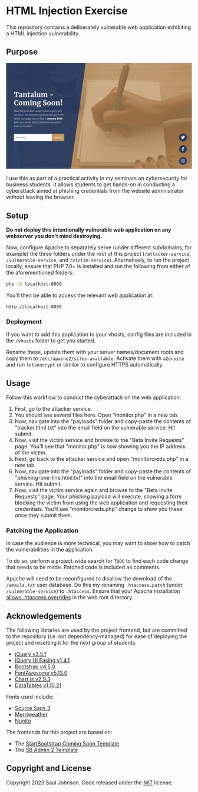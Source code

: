 # HTML Injection Exercise

This repository contains a deliberately vulnerable web application exhibiting a HTML injection vulnerability.

## Purpose

![Screenshot](screenshot.png)

I use this as part of a practical activity in my seminars on cybersecurity for business students. It allows students to get hands-on in conducting a cyberattack aimed at phishing credentials from the website administrator without leaving the browser.

## Setup

**Do not deploy this intentionally vulnerable web application on any webserver you don't mind destroying.**

Now, configure Apache to separately serve (under different subdomains, for example) the three folders under the root of this project (`/attacker-service`, `/vulnerable-service`, and `/victim-service`). Alternatively, to run the project locally, ensure that PHP 7.0+ is installed and run the following from either of the aforementioned folders:

```bash
php -S localhost:8080
```

You'll then be able to access the relevant web application at:

```
http://localhost:8080
```

### Deployment

If you want to add this application to your vhosts, config files are included in the `/vhosts` folder to get you started. 

Rename these, update them with your server names/document roots and copy them to `/etc/apache2/sites-available`. Activate them with `a2ensite` and run `letsencrypt` or similar to configure HTTPS automatically.

## Usage

Follow this workflow to conduct the cyberattack on the web application:

1. First, go to the attacker service.
2. You should see several files here. Open “monitor.php” in a new tab.
3. Now, navigate into the "payloads" folder and copy-paste the contents of "tracker.html.txt" into the email field on the vulnerable service. Hit submit.
4. Now, visit the victim service and browse to the "Beta Invite Requests" page. You'll see that "monitor.php" is now showing you the IP address of the victim.
5. Next, go back to the attacker service and open "monitorcreds.php" in a new tab.
6. Now, navigate into the "payloads" folder and copy-paste the contents of "phishing-one-line.html.txt" into the email field on the vulnerable service. Hit submit.
7. Now, visit the victim service again and browse to the "Beta Invite Requests" page. Your phishing payload will execute, showing a form blocking the victim from using the web application and requesting their credentials. You’ll see “monitorcreds.php” change to show you these once they submit them.

### Patching the Application

In case the audience is more technical, you may want to show how to patch the vulnerabilities in the application.

To do so, perform a project-wide search for `TODO` to find each code change that needs to be made. Patched code is included as comments.

Apache will need to be reconfigured to disallow the download of the `/emails.txt` user database. Do this my renaming `.htaccess.patch` (under `/vulnerable-service`) to `.htaccess`. Ensure that your Apache installation [allows .htaccess overrides](https://httpd.apache.org/docs/2.4/howto/htaccess.html) in the web root directory.

## Acknowledgements

The following libraries are used by the project frontend, but are committed to the repository (i.e. not dependency-managed) for ease of deploying the project and resetting it for the next group of students:

* [jQuery v3.5.1](https://jquery.com)
* [jQuery UI Easing v1.4.1](https://jqueryui.com/easing/)
* [Bootstrap v4.5.0](https://getbootstrap.com/docs/4.0/getting-started/introduction/)
* [FontAwesome v5.13.0](https://fontawesome.com/v5/search)
* [Chart.js v2.9.3](https://www.chartjs.org)
* [DataTables v1.10.21](http://www.datatables.net)

Fonts used include: 

* [Source Sans 3](https://fonts.google.com/specimen/Source+Sans+3)
* [Merriweather](https://fonts.google.com/specimen/Merriweather)
* [Nunito](https://fonts.google.com/specimen/Nunito)

The frontends for this project are based on:

* The [StartBootstrap Coming Soon Template](https://startbootstrap.com/theme/coming-soon)
* The [SB Admin 2 Template](https://startbootstrap.com/theme/sb-admin-2)

## Copyright and License

Copyright 2023 Saul Johnson. Code released under the [MIT](https://github.com/StartBootstrap/startbootstrap-blog-post/blob/gh-pages/LICENSE) license.